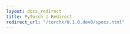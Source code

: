 ```yaml
---
layout: docs_redirect
title: PyTorch | Redirect
redirect_url: "/torchx/0.1.0.dev0/specs.html"
---
```

